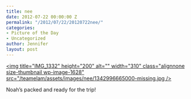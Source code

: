 ```yaml
---
title: nee
date: 2012-07-22 00:00:00 Z
permalink: "/2012/07/22/20120722nee/"
categories:
- Picture of the Day
- Uncategorized
author: Jennifer
layout: post
---
```


[<img title="IMG_1332" height="200" alt="" width="310" class="alignnone size-thumbnail wp-image-1628" src="/teamelam/assets/images/nee/1342996665000-missing.jpg />](http://www.flickr.com/photos/jenniferandJennifers_photos/sets/72157630737021676/)

Noah&#8217;s packed and ready for the trip!

<div>
</div>
